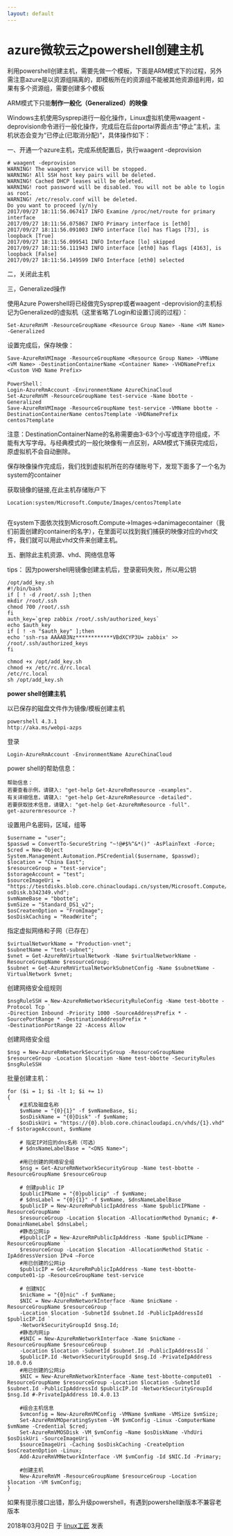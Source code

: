 ```yaml
---
layout: default
---
```


# azure微软云之powershell创建主机

利用powershell创建主机，需要先做一个模板，下面是ARM模式下的过程，另外需注意azure是以资源组隔离的，即模板所在的资源组不能被其他资源组利用，如果有多个资源组，需要创建多个模板

ARM模式下只能**制作一般化（Generalized）的映像**

Windows主机使用Sysprep进行一般化操作，Linux虚拟机使用waagent -deprovision命令进行一般化操作，完成后在后台portal界面点击“停止”主机，主机状态会变为“已停止(已取消分配)”，具体操作如下：

一、开通一个azure主机，完成系统配置后，执行waagent -deprovision

```
# waagent -deprovision
WARNING! The waagent service will be stopped.
WARNING! All SSH host key pairs will be deleted.
WARNING! Cached DHCP leases will be deleted.
WARNING! root password will be disabled. You will not be able to login as root.
WARNING! /etc/resolv.conf will be deleted.
Do you want to proceed (y/n)y
2017/09/27 18:11:56.067417 INFO Examine /proc/net/route for primary interface
2017/09/27 18:11:56.075867 INFO Primary interface is [eth0]
2017/09/27 18:11:56.091003 INFO interface [lo] has flags [73], is loopback [True]
2017/09/27 18:11:56.099541 INFO Interface [lo] skipped
2017/09/27 18:11:56.111943 INFO interface [eth0] has flags [4163], is loopback [False]
2017/09/27 18:11:56.149599 INFO Interface [eth0] selected
```

二，关闭此主机

三，Generalized操作

使用Azure Powershell将已经做完Sysprep或者waagent -deprovision的主机标记为Generalized的虚拟机（这里省略了Login和设置订阅的过程）：

```
Set-AzureRmVM -ResourceGroupName <Resource Group Name> -Name <VM Name> -Generalized
```

设置完成后，保存映像：

```
Save-AzureRmVMImage -ResourceGroupName <Resource Group Name> -VMName <VM Name> -DestinationContainerName <Container Name> -VHDNamePrefix <Custom VHD Name Prefix>
```

```
PowerShell：
Login-AzureRmAccount -EnvironmentName AzureChinaCloud
Set-AzureRmVM -ResourceGroupName test-service -Name bbotte -Generalized
Save-AzureRmVMImage -ResourceGroupName test-service -VMName bbotte -DestinationContainerName centos7template -VHDNamePrefix centos7template
```

注意：DestinationContainerName的名称需要由3-63个小写或连字符组成，不能有大写字母。与经典模式的一般化映像有一点区别，ARM模式下捕获完成后，原虚拟机不会自动删除。

保存映像操作完成后，我们找到虚拟机所在的存储账号下，发现下面多了一个名为system的container

获取镜像的链接,在此主机存储账户下

```
Location:system/Microsoft.Compute/Images/centos7template
```

![]()

在system下面依次找到Microsoft.Compute->Images->danimagecontainer（我们前面创建的container的名字），在里面可以找到我们捕获的映像对应的vhd文件，我们就可以用此vhd文件来创建主机。

五、删除此主机资源、vhd、网络信息等

tips：
因为powershell用镜像创建主机后，登录密码失败，所以用公钥

```
/opt/add_key.sh
#!/bin/bash
if [ ! -d /root/.ssh ];then
mkdir /root/.ssh
chmod 700 /root/.ssh
fi
auth_key=`grep zabbix /root/.ssh/authorized_keys` 
echo $auth_key
if [ ! -n "$auth_key" ];then
echo 'ssh-rsa AAAAB3Nz************VBdXCYP3U= zabbix' >> /root/.ssh/authorized_keys
fi
 
chmod +x /opt/add_key.sh
chmod +x /etc/rc.d/rc.local
/etc/rc.local
sh /opt/add_key.sh
```

**power shell创建主机**

以已保存的磁盘文件作为镜像/模板创建主机

```
powershell 4.3.1
http://aka.ms/webpi-azps
```

登录

```
Login-AzureRmAccount -EnvironmentName AzureChinaCloud
```

power shell的帮助信息：

```
帮助信息：
若要查看示例，请键入: "get-help Get-AzureRmResource -examples".
有关详细信息，请键入: "get-help Get-AzureRmResource -detailed".
若要获取技术信息，请键入: "get-help Get-AzureRmResource -full".
get-azurermresource -?
```

设置用户名密码，区域，组等

```
$username = "user";
$passwd = ConvertTo-SecureString "~!@#$%^&*()" -AsPlainText -Force;
$cred = New-Object System.Management.Automation.PSCredential($username, $passwd);
$location = "China East";
$resourceGroup = "test-service";
$storageAccount = "test";
$sourceImageUri = "https://testdisks.blob.core.chinacloudapi.cn/system/Microsoft.Compute/Images/centos7template/centos7template-osDisk.b342349.vhd";
$vmNameBase = "bbotte";
$vmSize = "Standard_DS1_v2";
$osCreatenOption = "FromImage";
$osDiskCaching = "ReadWrite";
```

指定虚拟网络和子网（已存在）

```
$virtualNetworkName = "Production-vnet";
$subnetName = "test-subnet";
$vnet = Get-AzureRmVirtualNetwork -Name $virtualNetworkName -ResourceGroupName $resourceGroup;
$subnet = Get-AzureRmVirtualNetworkSubnetConfig -Name $subnetName -VirtualNetwork $vnet;
```

创建网络安全组规则

```
$nsgRuleSSH = New-AzureRmNetworkSecurityRuleConfig -Name test-bbotte -Protocol Tcp `
-Direction Inbound -Priority 1000 -SourceAddressPrefix * -SourcePortRange * -DestinationAddressPrefix * `
-DestinationPortRange 22 -Access Allow
```

创建网络安全组

```
$nsg = New-AzureRmNetworkSecurityGroup -ResourceGroupName $resourceGroup -Location $location -Name test-bbotte -SecurityRules $nsgRuleSSH
```

批量创建主机：

```
for ($i = 1; $i -lt 1; $i += 1)
{
    #主机及磁盘名称
    $vmName = "{0}{1}" -f $vmNameBase, $i;
    $osDiskName = "{0}Disk" -f $vmName;
    $osDiskUri = "https://{0}.blob.core.chinacloudapi.cn/vhds/{1}.vhd" -f $storageAccount, $vmName
 
    # 指定IP对应的dns名称（可选）
    # $dnsNameLabelBase = "<DNS Name>";
 
    #用已创建的网络安全组
    $nsg = Get-AzureRmNetworkSecurityGroup -Name test-bbotte -ResourceGroupName $resourceGroup
 
    # 创建public IP
    $publicIPName = "{0}publicip" -f $vmName;
    # $dnsLabel = "{0}{1}" -f $vmName, $dnsNameLabelBase
    $publicIP = New-AzureRmPublicIpAddress -Name $publicIPName -ResourceGroupName `
    $resourceGroup -Location $location -AllocationMethod Dynamic; #-DomainNameLabel $dnsLabel;
    #静态公网ip
    #$publicIP = New-AzureRmPublicIpAddress -Name $publicIPName -ResourceGroupName `
    $resourceGroup -Location $location -AllocationMethod Static -IpAddressVersion IPv4 –Force
    #用已创建的公网ip
    $publicIP = Get-AzureRmPublicIpAddress -Name test-bbotte-compute01-ip -ResourceGroupName test-service
 
    # 创建NIC
    $nicName = "{0}nic" -f $vmName;
    $NIC = New-AzureRmNetworkInterface -Name $nicName -ResourceGroupName $resourceGroup `
    -Location $location -SubnetId $subnet.Id -PublicIpAddressId $publicIP.Id `
    -NetworkSecurityGroupId $nsg.Id;
    #静态内网ip
    #$NIC = New-AzureRmNetworkInterface -Name $nicName -ResourceGroupName $resourceGroup `
    -Location $location -SubnetId $subnet.Id -PublicIpAddressId `
    $publicIP.Id -NetworkSecurityGroupId $nsg.Id -PrivateIpAddress 10.0.0.6
    #用已创建的公网ip
    $NIC = New-AzureRmNetworkInterface -Name test-bbotte-compute01  -ResourceGroupName $resourceGroup -Location $location -SubnetId $subnet.Id -PublicIpAddressId $publicIP.Id -NetworkSecurityGroupId $nsg.Id #-PrivateIpAddress 10.4.0.13
 
    #组合主机信息
    $vmconfig = New-AzureRmVMConfig -VMName $vmName -VMSize $vmSize;
    Set-AzureRmVMOperatingSystem -VM $vmConfig -Linux -ComputerName $vmName -Credential $cred;
    Set-AzureRmVMOSDisk -VM $vmConfig –Name $osDiskName -VhdUri $osDiskUri -SourceImageUri `
    $sourceImageUri -Caching $osDiskCaching -CreateOption $osCreatenOption -Linux;
    Add-AzureRmVMNetworkInterface -VM $vmConfig -Id $NIC.Id -Primary;
 
    #创建主机
    New-AzureRmVM -ResourceGroupName $resourceGroup -Location $location -VM $vmConfig;
}
```

如果有提示接口出错，那么升级powershell，有遇到powershell新版本不兼容老版本

2018年03月02日 于 [linux工匠](https://bbotte.github.io/) 发表







